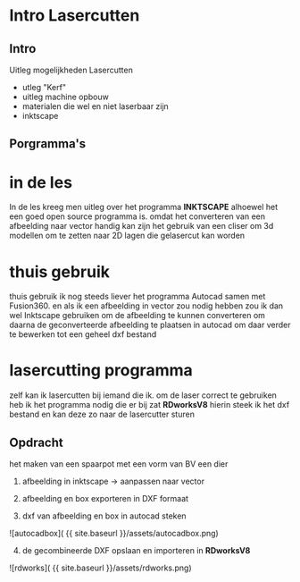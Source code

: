 # **Intro Lasercutten**
## **Intro**
Uitleg mogelijkheden Lasercutten
* utleg "Kerf"
* uitleg machine opbouw
* materialen die wel en niet laserbaar zijn
* inktscape

## **Porgramma's**

# in de les
In de les kreeg men uitleg over het programma **INKTSCAPE**
alhoewel het een goed open source programma is. omdat het converteren van een afbeelding naar vector handig kan zijn
het gebruik van een cliser om 3d modellen om te zetten naar 2D lagen die gelasercut kan worden

# thuis gebruik
thuis gebruik ik nog steeds liever het programma Autocad samen met Fusion360.
en als ik een afbeelding in vector zou nodig hebben zou ik dan wel Inktscape gebruiken om de afbeelding te kunnen converteren
om daarna de geconverteerde afbeelding te plaatsen in autocad om daar verder te bewerken tot een geheel dxf bestand

# lasercutting programma
zelf kan ik lasercutten bij iemand die ik. om de laser correct te gebruiken heb ik het programma nodig die er bij zat
**RDworksV8** hierin steek ik het dxf bestand en kan deze zo naar de lasercutter sturen

## **Opdracht**

het maken van een spaarpot met een vorm van BV een dier

1. afbeelding in inktscape -> aanpassen naar vector

2. afbeelding en box exporteren in DXF formaat

3. dxf van afbeelding en box in autocad steken

![autocadbox]( {{ site.baseurl }}/assets/autocadbox.png)


4. de gecombineerde DXF opslaan en importeren in **RDworksV8**

![rdworks]( {{ site.baseurl }}/assets/rdworks.png)



